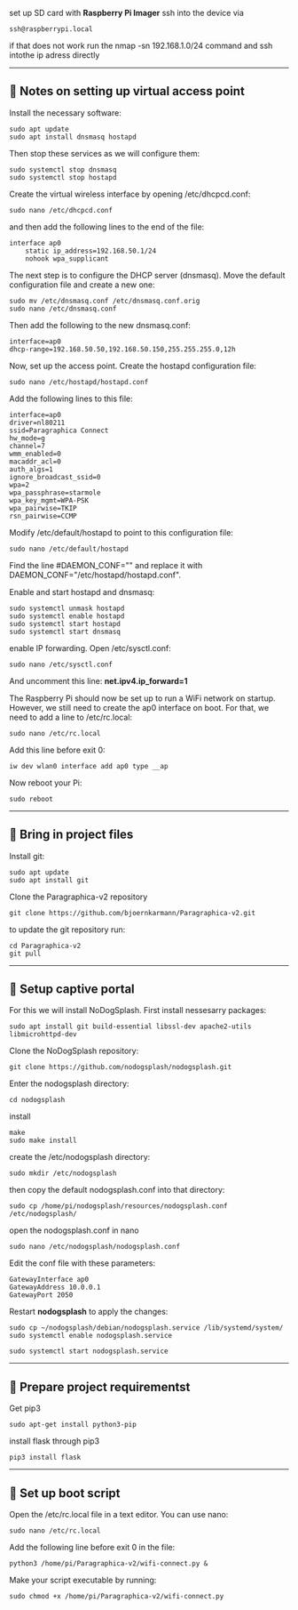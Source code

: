 
set up SD card with **Raspberry Pi Imager**
ssh into the device via

```
ssh@raspberrypi.local
```

if that does not work run the nmap -sn 192.168.1.0/24 command and ssh intothe ip adress directly

---
## **📡 Notes on setting up virtual access point**

Install the necessary software:

```
sudo apt update
sudo apt install dnsmasq hostapd
```

Then stop these services as we will configure them:
```
sudo systemctl stop dnsmasq
sudo systemctl stop hostapd
```

Create the virtual wireless interface by opening /etc/dhcpcd.conf:
```
sudo nano /etc/dhcpcd.conf
```
and then add the following lines to the end of the file: 
```
interface ap0
    static ip_address=192.168.50.1/24
    nohook wpa_supplicant
```

The next step is to configure the DHCP server (dnsmasq). Move the default configuration file and create a new one:
```
sudo mv /etc/dnsmasq.conf /etc/dnsmasq.conf.orig  
sudo nano /etc/dnsmasq.conf
```
Then add the following to the new dnsmasq.conf:
```
interface=ap0
dhcp-range=192.168.50.50,192.168.50.150,255.255.255.0,12h
```
Now, set up the access point. Create the hostapd configuration file:
```
sudo nano /etc/hostapd/hostapd.conf
```
Add the following lines to this file:

```
interface=ap0
driver=nl80211
ssid=Paragraphica Connect
hw_mode=g
channel=7
wmm_enabled=0
macaddr_acl=0
auth_algs=1
ignore_broadcast_ssid=0
wpa=2
wpa_passphrase=starmole
wpa_key_mgmt=WPA-PSK
wpa_pairwise=TKIP
rsn_pairwise=CCMP
```

Modify /etc/default/hostapd to point to this configuration file:
```
sudo nano /etc/default/hostapd
```

Find the line #DAEMON_CONF="" and replace it with DAEMON_CONF="/etc/hostapd/hostapd.conf".

Enable and start hostapd and dnsmasq:
```
sudo systemctl unmask hostapd
sudo systemctl enable hostapd
sudo systemctl start hostapd
sudo systemctl start dnsmasq
```

enable IP forwarding. Open /etc/sysctl.conf:

```
sudo nano /etc/sysctl.conf
```

And uncomment this line: **net.ipv4.ip_forward=1**

The Raspberry Pi should now be set up to run a WiFi network on startup. However, we still need to create the ap0 interface on boot. For that, we need to add a line to /etc/rc.local:

```
sudo nano /etc/rc.local
```

Add this line before exit 0:
```
iw dev wlan0 interface add ap0 type __ap
```

Now reboot your Pi:
```
sudo reboot
```
---
## **💾 Bring in project files**

Install git: 
```
sudo apt update
sudo apt install git
```

Clone the Paragraphica-v2 repository

```
git clone https://github.com/bjoernkarmann/Paragraphica-v2.git
```

to update the git repository run: 
```
cd Paragraphica-v2
git pull
```
---
## **🚪 Setup captive portal**

For this we will install NoDogSplash. First install nessesarry packages: 

```
sudo apt install git build-essential libssl-dev apache2-utils libmicrohttpd-dev
```

Clone the NoDogSplash repository: 
```
git clone https://github.com/nodogsplash/nodogsplash.git
```
Enter the nodogsplash directory:
```
cd nodogsplash
```
install
```
make
sudo make install
```
create the /etc/nodogsplash directory:
```
sudo mkdir /etc/nodogsplash
```
then copy the default nodogsplash.conf into that directory:
```
sudo cp /home/pi/nodogsplash/resources/nodogsplash.conf /etc/nodogsplash/
```
open the nodogsplash.conf in nano
```
sudo nano /etc/nodogsplash/nodogsplash.conf
```
Edit the conf file with these parameters:
```
GatewayInterface ap0
GatewayAddress 10.0.0.1  
GatewayPort 2050
```
Restart **nodogsplash** to apply the changes:

```
sudo cp ~/nodogsplash/debian/nodogsplash.service /lib/systemd/system/
sudo systemctl enable nodogsplash.service 

sudo systemctl start nodogsplash.service 
```
---
## **🚨 Prepare project requirementst**

Get pip3
```
sudo apt-get install python3-pip
```
install flask through pip3
```
pip3 install flask
```
---
## **🥾 Set up boot script**

Open the /etc/rc.local file in a text editor. You can use nano:
```
sudo nano /etc/rc.local
```
Add the following line before exit 0 in the file:
```
python3 /home/pi/Paragraphica-v2/wifi-connect.py &
```

Make your script executable by running:
```
sudo chmod +x /home/pi/Paragraphica-v2/wifi-connect.py
```